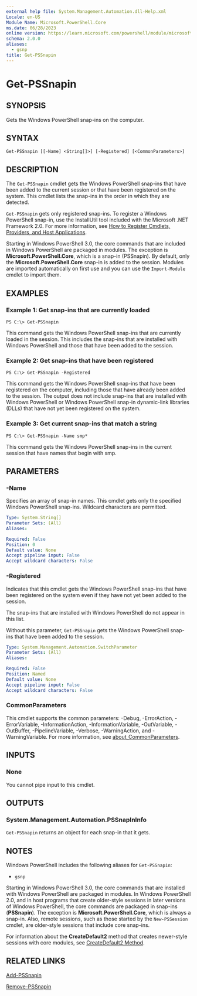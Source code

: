 ```yaml
---
external help file: System.Management.Automation.dll-Help.xml
Locale: en-US
Module Name: Microsoft.PowerShell.Core
ms.date: 06/28/2023
online version: https://learn.microsoft.com/powershell/module/microsoft.powershell.core/get-pssnapin?view=powershell-5.1&WT.mc_id=ps-gethelp
schema: 2.0.0
aliases:
  - gsnp
title: Get-PSSnapin
---
```


# Get-PSSnapin

## SYNOPSIS
Gets the Windows PowerShell snap-ins on the computer.

## SYNTAX

```
Get-PSSnapin [[-Name] <String[]>] [-Registered] [<CommonParameters>]
```

## DESCRIPTION

The `Get-PSSnapin` cmdlet gets the Windows PowerShell snap-ins that have been added to the current
session or that have been registered on the system. This cmdlet lists the snap-ins in the order in
which they are detected.

`Get-PSSnapin` gets only registered snap-ins. To register a Windows PowerShell snap-in, use the
InstallUtil tool included with the Microsoft .NET Framework 2.0. For more information, see
[How to Register Cmdlets, Providers, and Host Applications](/previous-versions//ms714644(v=vs.85)).

Starting in Windows PowerShell 3.0, the core commands that are included in Windows PowerShell are
packaged in modules. The exception is **Microsoft.PowerShell.Core**, which is a snap-in (PSSnapin).
By default, only the **Microsoft.PowerShell.Core** snap-in is added to the session. Modules are
imported automatically on first use and you can use the `Import-Module` cmdlet to import them.

## EXAMPLES

### Example 1: Get snap-ins that are currently loaded

```
PS C:\> Get-PSSnapin
```

This command gets the Windows PowerShell snap-ins that are currently loaded in the session. This
includes the snap-ins that are installed with Windows PowerShell and those that have been added to
the session.

### Example 2: Get snap-ins that have been registered

```
PS C:\> Get-PSSnapin -Registered
```

This command gets the Windows PowerShell snap-ins that have been registered on the computer,
including those that have already been added to the session. The output does not include snap-ins
that are installed with Windows PowerShell or Windows PowerShell snap-in dynamic-link libraries
(DLLs) that have not yet been registered on the system.

### Example 3: Get current snap-ins that match a string

```
PS C:\> Get-PSSnapin -Name smp*
```

This command gets the Windows PowerShell snap-ins in the current session that have names that begin
with smp.

## PARAMETERS

### -Name

Specifies an array of snap-in names. This cmdlet gets only the specified Windows PowerShell
snap-ins. Wildcard characters are permitted.

```yaml
Type: System.String[]
Parameter Sets: (All)
Aliases:

Required: False
Position: 0
Default value: None
Accept pipeline input: False
Accept wildcard characters: False
```

### -Registered

Indicates that this cmdlet gets the Windows PowerShell snap-ins that have been registered on the
system even if they have not yet been added to the session.

The snap-ins that are installed with Windows PowerShell do not appear in this list.

Without this parameter, `Get-PSSnapin` gets the Windows PowerShell snap-ins that have been added to
the session.

```yaml
Type: System.Management.Automation.SwitchParameter
Parameter Sets: (All)
Aliases:

Required: False
Position: Named
Default value: None
Accept pipeline input: False
Accept wildcard characters: False
```

### CommonParameters

This cmdlet supports the common parameters: -Debug, -ErrorAction, -ErrorVariable,
-InformationAction, -InformationVariable, -OutVariable, -OutBuffer, -PipelineVariable, -Verbose,
-WarningAction, and -WarningVariable. For more information, see
[about_CommonParameters](https://go.microsoft.com/fwlink/?LinkID=113216).

## INPUTS

### None
You cannot pipe input to this cmdlet.

## OUTPUTS

### System.Management.Automation.PSSnapInInfo

`Get-PSSnapin` returns an object for each snap-in that it gets.

## NOTES

Windows PowerShell includes the following aliases for `Get-PSSnapin`:

- `gsnp`

Starting in Windows PowerShell 3.0, the core commands that are installed with Windows PowerShell are
packaged in modules. In Windows PowerShell 2.0, and in host programs that create older-style
sessions in later versions of Windows PowerShell, the core commands are packaged in snap-ins
(**PSSnapin**). The exception is **Microsoft.PowerShell.Core**, which is always a snap-in. Also,
remote sessions, such as those started by the `New-PSSession` cmdlet, are older-style sessions that
include core snap-ins.

For information about the **CreateDefault2** method that creates newer-style sessions with core
modules, see
[CreateDefault2 Method](/dotnet/api/system.management.automation.runspaces.initialsessionstate.createdefault2#System_Management_Automation_Runspaces_InitialSessionState_CreateDefault2).

## RELATED LINKS

[Add-PSSnapin](Add-PSSnapin.md)

[Remove-PSSnapin](Remove-PSSnapin.md)
